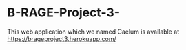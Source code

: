 # B-RAGE-Project-3-
This web application which we named Caelum is available at https://brageproject3.herokuapp.com/
